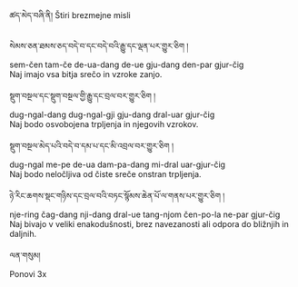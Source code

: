 ཚད་མེད་བཞི་ནི།
Štiri brezmejne misli

སེམས་ཅན་ཐམས་ཅད་བདེ་བ་དང་བདེ་བའི་རྒྱུ་དང་ལྡན་པར་གྱུར་ཅིག །  
sem-čen tam-če de-ua-dang de-ue gju-dang den-par gjur-čig  
	Naj imajo vsa bitja srečo in vzroke zanjo.

སྡུག་བསྔལ་དང་སྡུག་བསྔལ་གྱི་རྒྱུ་དང་བྲལ་བར་གྱུར་ཅིག །  
dug-ngal-dang dug-ngal-gji gju-dang dral-uar gjur-čig  
	Naj bodo osvobojena trpljenja in njegovih vzrokov.

སྡུག་བསྔལ་མེད་པའི་བདེ་བ་དམ་པ་དང་མི་འབྲལ་བར་གྱུར་ཅིག །  
dug-ngal me-pe de-ua dam-pa-dang mi-dral uar-gjur-čig  
	Naj bodo neločljiva od čiste sreče onstran trpljenja.

ཉེ་རིང་ཆགས་སྡང་གཉིས་དང་བྲལ་བའི་བཏང་སྙོམས་ཆེན་པོ་ལ་གནས་པར་གྱུར་ཅིག །  
nje-ring čag-dang nji-dang dral-ue tang-njom čen-po-la ne-par gjur-čig  
	Naj bivajo v veliki enakodušnosti, brez navezanosti ali odpora do bližnjih in daljnih.

ལན་གསུམ།  
Ponovi 3x
